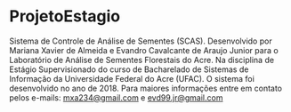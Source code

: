 # ProjetoEstagio

Sistema de Controle de Análise de Sementes (SCAS).
Desenvolvido por Mariana Xavier de Almeida e Evandro Cavalcante de Araujo Junior 
para o Laboratório de Análise de Sementes Florestais do Acre. Na disciplina de 
Estágio Supervisionado do curso de Bacharelado de Sistemas de Informação da Universidade 
Federal do Acre (UFAC).
O sistema foi desenvolvido no ano de 2018.
Para maiores informações entre em contato pelos e-mails:
mxa234@gmail.com e evd99.jr@gmail.com
